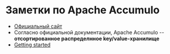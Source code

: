 # Заметки по Apache Accumulo
* [Официальный сайт](https://accumulo.apache.org)
* Согласно официальной документации, Apache Accumulo -- **отсортированное
распределнное key/value-хранилище**
* [Getting started](https://accumulo.apache.org/docs/2.x/getting-started/quickstart)